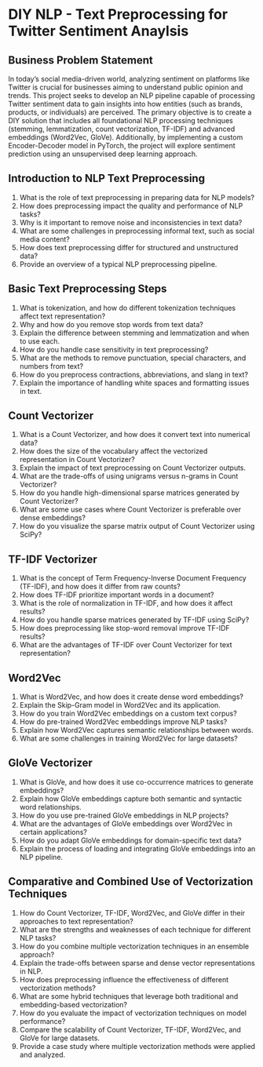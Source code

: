 # DIY NLP - Text Preprocessing for Twitter Sentiment Anaylsis

## **Business Problem Statement**
In today’s social media-driven world, analyzing sentiment on platforms like Twitter is crucial for businesses aiming to understand public opinion and trends. This project seeks to develop an NLP pipeline capable of processing Twitter sentiment data to gain insights into how entities (such as brands, products, or individuals) are perceived. The primary objective is to create a DIY solution that includes all foundational NLP processing techniques (stemming, lemmatization, count vectorization, TF-IDF) and advanced embeddings (Word2Vec, GloVe). Additionally, by implementing a custom Encoder-Decoder model in PyTorch, the project will explore sentiment prediction using an unsupervised deep learning approach.

## Introduction to NLP Text Preprocessing  

1. What is the role of text preprocessing in preparing data for NLP models?  
2. How does preprocessing impact the quality and performance of NLP tasks?  
3. Why is it important to remove noise and inconsistencies in text data?   
4. What are some challenges in preprocessing informal text, such as social media content?  
5. How does text preprocessing differ for structured and unstructured data?  
6. Provide an overview of a typical NLP preprocessing pipeline.  

## Basic Text Preprocessing Steps  

1. What is tokenization, and how do different tokenization techniques affect text representation?  
2. Why and how do you remove stop words from text data?  
3. Explain the difference between stemming and lemmatization and when to use each.  
4. How do you handle case sensitivity in text preprocessing?  
5. What are the methods to remove punctuation, special characters, and numbers from text?  
6. How do you preprocess contractions, abbreviations, and slang in text?  
7. Explain the importance of handling white spaces and formatting issues in text.  


## Count Vectorizer  

1. What is a Count Vectorizer, and how does it convert text into numerical data?  
2. How does the size of the vocabulary affect the vectorized representation in Count Vectorizer?  
3. Explain the impact of text preprocessing on Count Vectorizer outputs.  
4. What are the trade-offs of using unigrams versus n-grams in Count Vectorizer?  
5. How do you handle high-dimensional sparse matrices generated by Count Vectorizer?  
6. What are some use cases where Count Vectorizer is preferable over dense embeddings?  
7. How do you visualize the sparse matrix output of Count Vectorizer using SciPy?  

## TF-IDF Vectorizer  

1. What is the concept of Term Frequency-Inverse Document Frequency (TF-IDF), and how does it differ from raw counts?  
2. How does TF-IDF prioritize important words in a document?  
3. What is the role of normalization in TF-IDF, and how does it affect results?  
4. How do you handle sparse matrices generated by TF-IDF using SciPy?  
5. How does preprocessing like stop-word removal improve TF-IDF results?    
6. What are the advantages of TF-IDF over Count Vectorizer for text representation?  
 

## Word2Vec  

1. What is Word2Vec, and how does it create dense word embeddings?  
2. Explain the Skip-Gram model in Word2Vec and its application.    
3. How do you train Word2Vec embeddings on a custom text corpus?  
4. How do pre-trained Word2Vec embeddings improve NLP tasks?  
5. Explain how Word2Vec captures semantic relationships between words.  
6. What are some challenges in training Word2Vec for large datasets?  
 

## GloVe Vectorizer  

1. What is GloVe, and how does it use co-occurrence matrices to generate embeddings?  
2. Explain how GloVe embeddings capture both semantic and syntactic word relationships.  
3. How do you use pre-trained GloVe embeddings in NLP projects?  
4. What are the advantages of GloVe embeddings over Word2Vec in certain applications?  
5. How do you adapt GloVe embeddings for domain-specific text data?  
6. Explain the process of loading and integrating GloVe embeddings into an NLP pipeline.  


## Comparative and Combined Use of Vectorization Techniques  

1. How do Count Vectorizer, TF-IDF, Word2Vec, and GloVe differ in their approaches to text representation?  
2. What are the strengths and weaknesses of each technique for different NLP tasks?  
3. How do you combine multiple vectorization techniques in an ensemble approach?  
4. Explain the trade-offs between sparse and dense vector representations in NLP.  
5. How does preprocessing influence the effectiveness of different vectorization methods?  
6. What are some hybrid techniques that leverage both traditional and embedding-based vectorization?  
7. How do you evaluate the impact of vectorization techniques on model performance?  
8. Compare the scalability of Count Vectorizer, TF-IDF, Word2Vec, and GloVe for large datasets.  
9. Provide a case study where multiple vectorization methods were applied and analyzed.  